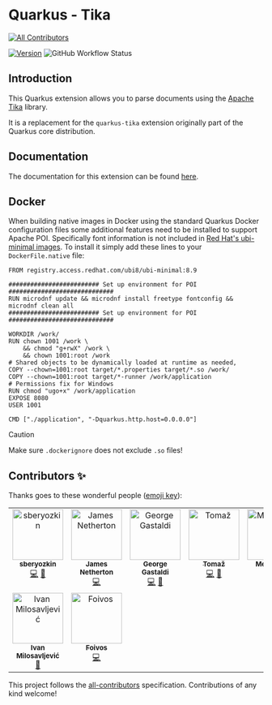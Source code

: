 # Quarkus - Tika
<!-- ALL-CONTRIBUTORS-BADGE:START - Do not remove or modify this section -->
[![All Contributors](https://img.shields.io/github/all-contributors/quarkiverse/quarkus-tika?color=ee8449&style=for-the-badge)](#contributors)
<!-- ALL-CONTRIBUTORS-BADGE:END -->

[![Version](https://img.shields.io/maven-central/v/io.quarkiverse.tika/quarkus-tika?logo=apache-maven&style=for-the-badge)](https://search.maven.org/artifact/io.quarkiverse.tika/quarkus-tika)
![GitHub Workflow Status](https://img.shields.io/github/actions/workflow/status/quarkiverse/quarkus-tika/build.yml?style=for-the-badge)

## Introduction

This Quarkus extension allows you to parse documents using the [Apache Tika](https://tika.apache.org) library.

It is a replacement for the `quarkus-tika` extension originally part of the Quarkus core distribution.

## Documentation

The documentation for this extension can be found [here](https://quarkiverse.github.io/quarkiverse-docs/quarkus-tika/dev/index.html).

## Docker

When building native images in Docker using the standard Quarkus Docker configuration files some additional features need to be
installed to support Apache POI.  Specifically font information is not included in [Red Hat's ubi-minimal images](https://developers.redhat.com/products/rhel/ubi).  To install it
simply add these lines to your `DockerFile.native` file:

```shell
FROM registry.access.redhat.com/ubi8/ubi-minimal:8.9

######################### Set up environment for POI #############################
RUN microdnf update && microdnf install freetype fontconfig && microdnf clean all
######################### Set up environment for POI #############################

WORKDIR /work/
RUN chown 1001 /work \
    && chmod "g+rwX" /work \
    && chown 1001:root /work
# Shared objects to be dynamically loaded at runtime as needed,
COPY --chown=1001:root target/*.properties target/*.so /work/
COPY --chown=1001:root target/*-runner /work/application
# Permissions fix for Windows
RUN chmod "ugo+x" /work/application
EXPOSE 8080
USER 1001

CMD ["./application", "-Dquarkus.http.host=0.0.0.0"]
```

> [!CAUTION]
> Make sure `.dockerignore` does not exclude `.so` files!

## Contributors ✨

Thanks goes to these wonderful people ([emoji key](https://allcontributors.org/docs/en/emoji-key)):

<!-- ALL-CONTRIBUTORS-LIST:START - Do not remove or modify this section -->
<!-- prettier-ignore-start -->
<!-- markdownlint-disable -->
<table>
  <tbody>
    <tr>
      <td align="center" valign="top" width="14.28%"><a href="https://github.com/sberyozkin"><img src="https://avatars.githubusercontent.com/u/467639?v=4?s=100" width="100px;" alt="sberyozkin"/><br /><sub><b>sberyozkin</b></sub></a><br /><a href="https://github.com/quarkiverse/quarkus-tika/commits?author=sberyozkin" title="Code">💻</a> <a href="#maintenance-sberyozkin" title="Maintenance">🚧</a></td>
      <td align="center" valign="top" width="14.28%"><a href="https://jamesnetherton.github.io/"><img src="https://avatars.githubusercontent.com/u/4721408?v=4?s=100" width="100px;" alt="James Netherton"/><br /><sub><b>James Netherton</b></sub></a><br /><a href="https://github.com/quarkiverse/quarkus-tika/commits?author=jamesnetherton" title="Code">💻</a></td>
      <td align="center" valign="top" width="14.28%"><a href="http://gastaldi.wordpress.com"><img src="https://avatars.githubusercontent.com/u/54133?v=4?s=100" width="100px;" alt="George Gastaldi"/><br /><sub><b>George Gastaldi</b></sub></a><br /><a href="https://github.com/quarkiverse/quarkus-tika/commits?author=gastaldi" title="Code">💻</a> <a href="#maintenance-gastaldi" title="Maintenance">🚧</a></td>
      <td align="center" valign="top" width="14.28%"><a href="http://tomscode.com"><img src="https://avatars.githubusercontent.com/u/896029?v=4?s=100" width="100px;" alt="Tomaž"/><br /><sub><b>Tomaž</b></sub></a><br /><a href="https://github.com/quarkiverse/quarkus-tika/commits?author=tpodg" title="Code">💻</a> <a href="#maintenance-tpodg" title="Maintenance">🚧</a></td>
      <td align="center" valign="top" width="14.28%"><a href="http://melloware.com"><img src="https://avatars.githubusercontent.com/u/4399574?v=4?s=100" width="100px;" alt="Melloware"/><br /><sub><b>Melloware</b></sub></a><br /><a href="https://github.com/quarkiverse/quarkus-tika/commits?author=melloware" title="Documentation">📖</a> <a href="https://github.com/quarkiverse/quarkus-tika/commits?author=melloware" title="Code">💻</a></td>
      <td align="center" valign="top" width="14.28%"><a href="https://zhfeng.github.io/"><img src="https://avatars.githubusercontent.com/u/1246139?v=4?s=100" width="100px;" alt="Zheng Feng"/><br /><sub><b>Zheng Feng</b></sub></a><br /><a href="https://github.com/quarkiverse/quarkus-tika/commits?author=zhfeng" title="Code">💻</a> <a href="#maintenance-zhfeng" title="Maintenance">🚧</a></td>
      <td align="center" valign="top" width="14.28%"><a href="https://github.com/gefloh"><img src="https://avatars.githubusercontent.com/u/124285337?v=4?s=100" width="100px;" alt="Gerhard Flothow"/><br /><sub><b>Gerhard Flothow</b></sub></a><br /><a href="https://github.com/quarkiverse/quarkus-tika/commits?author=gefloh" title="Documentation">📖</a></td>
    </tr>
    <tr>
      <td align="center" valign="top" width="14.28%"><a href="https://thejavaguy.org/"><img src="https://avatars.githubusercontent.com/u/11942401?v=4?s=100" width="100px;" alt="Ivan Milosavljević"/><br /><sub><b>Ivan Milosavljević</b></sub></a><br /><a href="https://github.com/quarkiverse/quarkus-tika/commits?author=TheJavaGuy" title="Documentation">📖</a></td>
      <td align="center" valign="top" width="14.28%"><a href="https://foivos.zakkak.net"><img src="https://avatars.githubusercontent.com/u/1435395?v=4?s=100" width="100px;" alt="Foivos"/><br /><sub><b>Foivos</b></sub></a><br /><a href="https://github.com/quarkiverse/quarkus-tika/commits?author=zakkak" title="Code">💻</a></td>
    </tr>
  </tbody>
</table>

<!-- markdownlint-restore -->
<!-- prettier-ignore-end -->

<!-- ALL-CONTRIBUTORS-LIST:END -->

This project follows the [all-contributors](https://github.com/all-contributors/all-contributors) specification. Contributions of any kind welcome!
